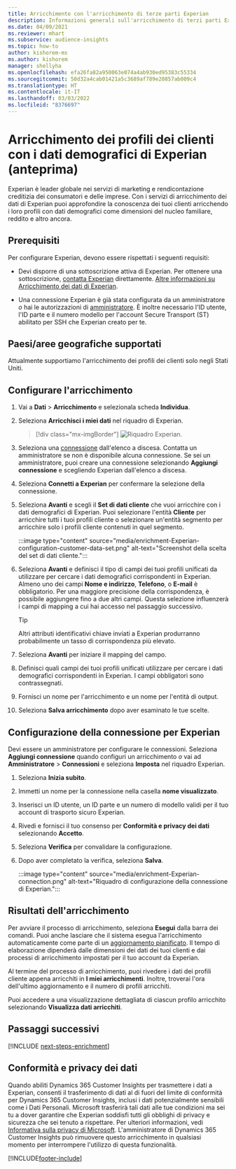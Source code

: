 ```yaml
---
title: Arricchimento con l'arricchimento di terze parti Experian
description: Informazioni generali sull'arricchimento di terzi parti Experian.
ms.date: 04/09/2021
ms.reviewer: mhart
ms.subservice: audience-insights
ms.topic: how-to
author: kishorem-ms
ms.author: kishorem
manager: shellyha
ms.openlocfilehash: efa26fa82a950063e074a4ab930ed95383c55334
ms.sourcegitcommit: 50d32a4cab01421a5c3689af789e20857ab009c4
ms.translationtype: HT
ms.contentlocale: it-IT
ms.lasthandoff: 03/03/2022
ms.locfileid: "8376697"
---
```

# <a name="enrich-customer-profiles-with-demographics-from-experian-preview"></a>Arricchimento dei profili dei clienti con i dati demografici di Experian (anteprima)

Experian è leader globale nei servizi di marketing e rendicontazione creditizia dei consumatori e delle imprese. Con i servizi di arricchimento dei dati di Experian puoi approfondire la conoscenza dei tuoi clienti arricchendo i loro profili con dati demografici come dimensioni del nucleo familiare, reddito e altro ancora.

## <a name="prerequisites"></a>Prerequisiti

Per configurare Experian, devono essere rispettati i seguenti requisiti:

- Devi disporre di una sottoscrizione attiva di Experian. Per ottenere una sottoscrizione, [contatta Experian](https://www.experian.com/marketing-services/contact) direttamente. [Altre informazioni su Arricchimento dei dati di Experian](https://www.experian.com/marketing-services/microsoft?cmpid=ems_web_mci_cdppage).

- Una connessione Experian è già stata configurata da un amministratore *o* hai le autorizzazioni di [amministratore](permissions.md#admin). È inoltre necessario l'ID utente, l'ID parte e il numero modello per l'account Secure Transport (ST) abilitato per SSH che Experian creato per te.

## <a name="supported-countriesregions"></a>Paesi/aree geografiche supportati

Attualmente supportiamo l'arricchimento dei profili dei clienti solo negli Stati Uniti.

## <a name="configure-the-enrichment"></a>Configurare l'arricchimento

1. Vai a **Dati** > **Arricchimento** e selezionala scheda **Individua**.

1. Seleziona **Arricchisci i miei dati** nel riquadro di Experian.

   > [!div class="mx-imgBorder"]
   > ![Riquadro Experian.](media/experian-tile.png "Experian tile")
   > 

1. Seleziona una [connessione](connections.md) dall'elenco a discesa. Contatta un amministratore se non è disponibile alcuna connessione. Se sei un amministratore, puoi creare una connessione selezionando **Aggiungi connessione** e scegliendo Experian dall'elenco a discesa. 

1. Seleziona **Connetti a Experian** per confermare la selezione della connessione.

1.  Seleziona **Avanti** e scegli il **Set di dati cliente** che vuoi arricchire con i dati demografici di Experian. Puoi selezionare l'entità **Cliente** per arricchire tutti i tuoi profili cliente o selezionare un'entità segmento per arricchire solo i profili cliente contenuti in quel segmento.

    :::image type="content" source="media/enrichment-Experian-configuration-customer-data-set.png" alt-text="Screenshot della scelta del set di dati cliente.":::

1. Seleziona **Avanti** e definisci il tipo di campi dei tuoi profili unificati da utilizzare per cercare i dati demografici corrispondenti in Experian. Almeno uno dei campi **Nome e indirizzo**, **Telefono**, o **E-mail** è obbligatorio. Per una maggiore precisione della corrispondenza, è possibile aggiungere fino a due altri campi. Questa selezione influenzerà i campi di mapping a cui hai accesso nel passaggio successivo.

    > [!TIP]
    > Altri attributi identificativi chiave inviati a Experian produrranno probabilmente un tasso di corrispondenza più elevato.

1. Seleziona **Avanti** per iniziare il mapping del campo.

1. Definisci quali campi dei tuoi profili unificati utilizzare per cercare i dati demografici corrispondenti in Experian. I campi obbligatori sono contrassegnati.

1. Fornisci un nome per l'arricchimento e un nome per l'entità di output.

1. Seleziona **Salva arricchimento** dopo aver esaminato le tue scelte.

## <a name="configure-the-connection-for-experian"></a>Configurazione della connessione per Experian 

Devi essere un amministratore per configurare le connessioni. Seleziona **Aggiungi connessione** quando configuri un arricchimento *o* vai ad **Amministratore** > **Connessioni** e seleziona **Imposta** nel riquadro Experian.

1. Seleziona **Inizia subito**.

1. Immetti un nome per la connessione nella casella **nome visualizzato**.

1. Inserisci un ID utente, un ID parte e un numero di modello validi per il tuo account di trasporto sicuro Experian.

1. Rivedi e fornisci il tuo consenso per **Conformità e privacy dei dati** selezionando **Accetto**.

1. Seleziona **Verifica** per convalidare la configurazione.

1. Dopo aver completato la verifica, seleziona **Salva**.
   
   :::image type="content" source="media/enrichment-Experian-connection.png" alt-text="Riquadro di configurazione della connessione di Experian.":::

## <a name="enrichment-results"></a>Risultati dell'arricchimento

Per avviare il processo di arricchimento, seleziona **Esegui** dalla barra dei comandi. Puoi anche lasciare che il sistema esegua l'arricchimento automaticamente come parte di un [aggiornamento pianificato](system.md#schedule-tab). Il tempo di elaborazione dipenderà dalle dimensioni dei dati dei tuoi clienti e dai processi di arricchimento impostati per il tuo account da Experian.

Al termine del processo di arricchimento, puoi rivedere i dati dei profili cliente appena arricchiti in **I miei arricchimenti**. Inoltre, troverai l'ora dell'ultimo aggiornamento e il numero di profili arricchiti.

Puoi accedere a una visualizzazione dettagliata di ciascun profilo arricchito selezionando **Visualizza dati arricchiti**.

## <a name="next-steps"></a>Passaggi successivi

[!INCLUDE [next-steps-enrichment](../includes/next-steps-enrichment.md)]

## <a name="data-privacy-and-compliance"></a>Conformità e privacy dei dati

Quando abiliti Dynamics 365 Customer Insights per trasmettere i dati a Experian, consenti il trasferimento di dati al di fuori del limite di conformità per Dynamics 365 Customer Insights, inclusi i dati potenzialmente sensibili come i Dati Personali. Microsoft trasferirà tali dati alle tue condizioni ma sei tu a dover garantire che Experian soddisfi tutti gli obblighi di privacy e sicurezza che sei tenuto a rispettare. Per ulteriori informazioni, vedi [Informativa sulla privacy di Microsoft](https://go.microsoft.com/fwlink/?linkid=396732).
L'amministratore di Dynamics 365 Customer Insights può rimuovere questo arricchimento in qualsiasi momento per interrompere l'utilizzo di questa funzionalità.


[!INCLUDE[footer-include](../includes/footer-banner.md)]
